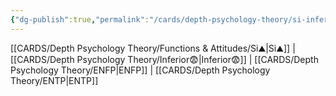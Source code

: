 ```yaml
---
{"dg-publish":true,"permalink":"/cards/depth-psychology-theory/si-inferior/","created":"2023-01-05T15:12:41.670+01:00","updated":"2023-04-23T14:55:28.276+02:00"}
---
```


[[CARDS/Depth Psychology Theory/Functions & Attitudes/Si⛰️\|Si⛰️]] | [[CARDS/Depth Psychology Theory/Inferior😨\|Inferior😨]] | [[CARDS/Depth Psychology Theory/ENFP\|ENFP]] |  [[CARDS/Depth Psychology Theory/ENTP\|ENTP]]

